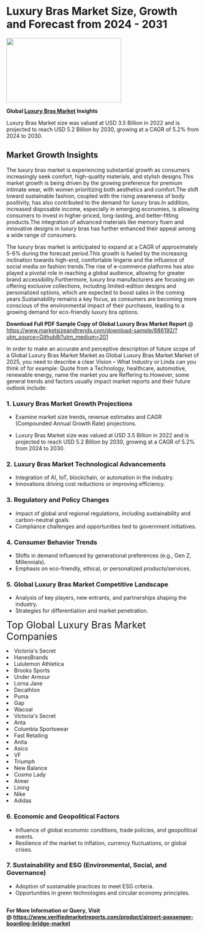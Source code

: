 <H1>Luxury Bras Market Size, Growth and Forecast from 2024 - 2031</H1><img class="aligncenter size-medium wp-image-584254" src="https://thirdeyenews.in/wp-content/uploads/2024/09/Global-Market-Research-300x168.jpeg" alt="" width="300" height="168" /><p><strong>Global&nbsp;<a href="https://www.marketsizeandtrends.com/download-sample/686192/?utm_source=Github8j?utm_medium=201">Luxury Bras Market</a> Insights</strong></p><p>Luxury Bras Market size was valued at USD 3.5 Billion in 2022 and is projected to reach USD 5.2 Billion by 2030, growing at a CAGR of 5.2% from 2024 to 2030.</p><p><h2>Market Growth Insights</h2> <p>The luxury bras market is experiencing substantial growth as consumers increasingly seek comfort, high-quality materials, and stylish designs.This market growth is being driven by the growing preference for premium intimate wear, with women prioritizing both aesthetics and comfort.The shift toward sustainable fashion, coupled with the rising awareness of body positivity, has also contributed to the demand for luxury bras.In addition, increased disposable income, especially in emerging economies, is allowing consumers to invest in higher-priced, long-lasting, and better-fitting products.The integration of advanced materials like memory foam and innovative designs in luxury bras has further enhanced their appeal among a wide range of consumers.</p> <p>The luxury bras market is anticipated to expand at a CAGR of approximately 5-6% during the forecast period.This growth is fueled by the increasing inclination towards high-end, comfortable lingerie and the influence of social media on fashion trends.The rise of e-commerce platforms has also played a pivotal role in reaching a global audience, allowing for greater brand accessibility.Furthermore, luxury bra manufacturers are focusing on offering exclusive collections, including limited-edition designs and personalized options, which are expected to boost sales in the coming years.Sustainability remains a key focus, as consumers are becoming more conscious of the environmental impact of their purchases, leading to a growing demand for eco-friendly luxury bra options.</p> <p><span class=""><strong>Download Full PDF Sample Copy of Global Luxury Bras Market Report</strong> @ <a href="https://www.marketsizeandtrends.com/download-sample/686192/?utm_source=Github8j?utm_medium=201" target="_blank">https://www.marketsizeandtrends.com/download-sample/686192/?utm_source=Github8j?utm_medium=201</a></span></p><p>In order to make an accurate and perceptive description of future scope of a Global&nbsp;Luxury Bras Market Market as Global&nbsp;Luxury Bras Market Market of 2025, you need to describe a clear Vision &ndash; What Industry or Linda can you think of for example: Quote from a Technology, healthcare, automotive, renewable energy, name the market you are Reffering to.However, some general trends and factors usually impact market reports and their future outlook include:</p><h3>1.&nbsp;<strong>Luxury Bras Market Growth Projections</strong></h3><ul><li>Examine market size trends, revenue estimates and CAGR (Compounded Annual Growth Rate) projections.</li><li><p>Luxury Bras Market size was valued at USD 3.5 Billion in 2022 and is projected to reach USD 5.2 Billion by 2030, growing at a CAGR of 5.2% from 2024 to 2030.</p></li></ul><h3>2.&nbsp;<strong>Luxury Bras Market Technological Advancements</strong></h3><ul><li>Integration of AI, IoT, blockchain, or automation in the industry.</li><li>Innovations driving cost reductions or improving efficiency.</li></ul><h3>3.&nbsp;<strong>Regulatory and Policy Changes</strong></h3><ul><li>Impact of global and regional regulations, including sustainability and carbon-neutral goals.</li><li>Compliance challenges and opportunities tied to government initiatives.</li></ul><h3>4.&nbsp;<strong>Consumer Behavior Trends</strong></h3><ul><li>Shifts in demand influenced by generational preferences (e.g., Gen Z, Millennials).</li><li>Emphasis on eco-friendly, ethical, or personalized products/services.</li></ul><h3>5.&nbsp;<strong>Global Luxury Bras Market Competitive Landscape</strong></h3><ul><li>Analysis of key players, new entrants, and partnerships shaping the industry.</li><li>Strategies for differentiation and market penetration.</li></ul><p data-pm-slice="1 1 []"><span style="color: inherit; font-family: inherit; font-size: 25px;">Top Global Luxury Bras Market Companies</span></p><div class="" data-test-id=""><p><li>Victoria's Secret</li><li> HanesBrands</li><li> Lululemon Athletica</li><li> Brooks Sports</li><li> Under Armour</li><li> Lorna Jane</li><li> Decathlon</li><li> Puma</li><li> Gap</li><li> Wacoal</li><li> Victoria's Secret</li><li> Anta</li><li> Columbia Sportswear</li><li> Fast Retailing</li><li> Anita</li><li> Asics</li><li> VF</li><li> Triumph</li><li> New Balance</li><li> Cosmo Lady</li><li> Aimer</li><li> Lining</li><li> Nike</li><li> Adidas</li></p></div><h3>6.&nbsp;<strong>Economic and Geopolitical Factors</strong></h3><ul><li>Influence of global economic conditions, trade policies, and geopolitical events.</li><li>Resilience of the market to inflation, currency fluctuations, or global crises.</li></ul><h3>7.&nbsp;<strong>Sustainability and ESG (Environmental, Social, and Governance)</strong></h3><ul><li>Adoption of sustainable practices to meet ESG criteria.</li><li>Opportunities in green technologies and circular economy principles.</li></ul><h2><strong style="font-size: 14px;">For More Information or Query, Visit @&nbsp;</strong><a style="background-color: #ffffff; font-size: 14px;" href="https://www.marketsizeandtrends.com/report/luxury-bras-market/" target="_blank">https://www.verifiedmarketreports.com/product/airport-passenger-boarding-bridge-market</a></h2>